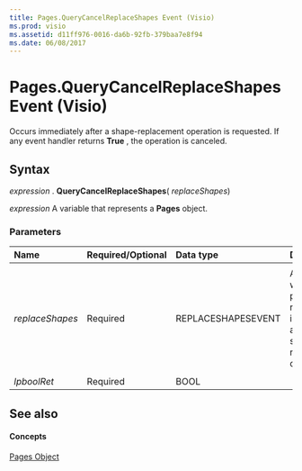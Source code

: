 ```yaml
---
title: Pages.QueryCancelReplaceShapes Event (Visio)
ms.prod: visio
ms.assetid: d11ff976-0016-da6b-92fb-379baa7e8f94
ms.date: 06/08/2017
---
```



# Pages.QueryCancelReplaceShapes Event (Visio)

Occurs immediately after a shape-replacement operation is requested. If any event handler returns  **True** , the operation is canceled.


## Syntax

 _expression_ . **QueryCancelReplaceShapes**( _replaceShapes_)

 _expression_ A variable that represents a **Pages** object.


### Parameters



|**Name**|**Required/Optional**|**Data type**|**Description**|
|:-----|:-----|:-----|:-----|
|||||
| _replaceShapes_|Required|REPLACESHAPESEVENT|An object whose properties return information about the shape-replacement operation.|
|||||
| _lpboolRet_|Required|BOOL||

## See also


#### Concepts


[Pages Object](Visio.Pages.md)


